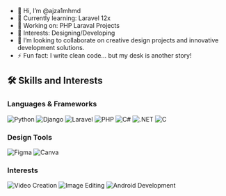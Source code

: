 - 👋 Hi, I’m @ajza1mhmd
- 🌱 Currently learning: Laravel 12x
- 💼 Working on: PHP Laraval Projects
- 🧠 Interests: Designing/Developing
- 💞️ I’m looking to collaborate on creative design projects and innovative development solutions.
- ⚡ Fun fact:  I write clean code... but my desk is another story! 

## 🛠️ Skills and Interests

### **Languages & Frameworks**
![Python](https://img.shields.io/badge/Python-3776AB?style=for-the-badge&logo=python&logoColor=white)
![Django](https://img.shields.io/badge/Django-092E20?style=for-the-badge&logo=django&logoColor=white)
![Laravel](https://img.shields.io/badge/Laravel-FF2D20?style=for-the-badge&logo=laravel&logoColor=white)
![PHP](https://img.shields.io/badge/PHP-777BB4?style=for-the-badge&logo=php&logoColor=white)
![C#](https://img.shields.io/badge/C%23-239120?style=for-the-badge&logo=c-sharp&logoColor=white)
![.NET](https://img.shields.io/badge/.NET-512BD4?style=for-the-badge&logo=dotnet&logoColor=white)
![C](https://img.shields.io/badge/C-A8B9CC?style=for-the-badge&logo=c&logoColor=white)

### **Design Tools**
![Figma](https://img.shields.io/badge/Figma-F24E1E?style=for-the-badge&logo=figma&logoColor=white)
![Canva](https://img.shields.io/badge/Canva-00C4CC?style=for-the-badge&logo=canva&logoColor=white)

### **Interests**
![Video Creation](https://img.shields.io/badge/Video%20Creation-FF6347?style=for-the-badge&logo=youtube&logoColor=white)
![Image Editing](https://img.shields.io/badge/Image%20Editing-483D8B?style=for-the-badge&logo=adobe&logoColor=white)
![Android Development](https://img.shields.io/badge/Android%20Development-3DDC84?style=for-the-badge&logo=android&logoColor=white)
